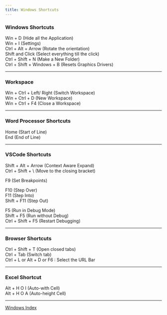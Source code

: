 ```yaml
---
title: Windows Shortcuts
---
```


### Windows Shortcuts

Win + D (Hide all the Application)  
Win + I (Settings)  
Ctrl + Alt + Arrow (Rotate the orientation)  
Shift and Click (Select everything till the click)  
Ctrl + Shift + N (Make a New Folder)  
Ctrl + Shift + Windows + B (Resets Graphics Drivers)

---

### Workspace

Win + Ctrl + Left/ Right (Switch Workspace)  
Win + Ctrl + D (New Workspace)  
Win + Ctrl + F4 (Close a Workspace)

---

### Word Processor Shortcuts

Home (Start of Line)  
End (End of Line)

---

### VSCode Shortcuts

Shift + Alt + Arrow (Context Aware Expand)  
Ctrl + Shift + \ (Move to the closing bracket)

F9 (Set Breakpoints)

F10 (Step Over)  
F11 (Step Into)  
Shift + F11 (Step Out)

F5 (Run in Debug Mode)  
Shift + F5 (Run without Debug)  
Ctrl + Shift + F5 (Restart Debugging)

---

### Browser Shortcuts

Ctrl + Shift + T (Open closed tabs)  
Ctrl + Tab (Switch tab)  
Ctrl + L or Alt + D or F6 : Select the URL Bar

---

### Excel Shortcut

Alt + H O I (Auto-with Cell)  
Alt + H O A (Auto-height Cell)

---

[Windows Index](../Windows%20Index.md)